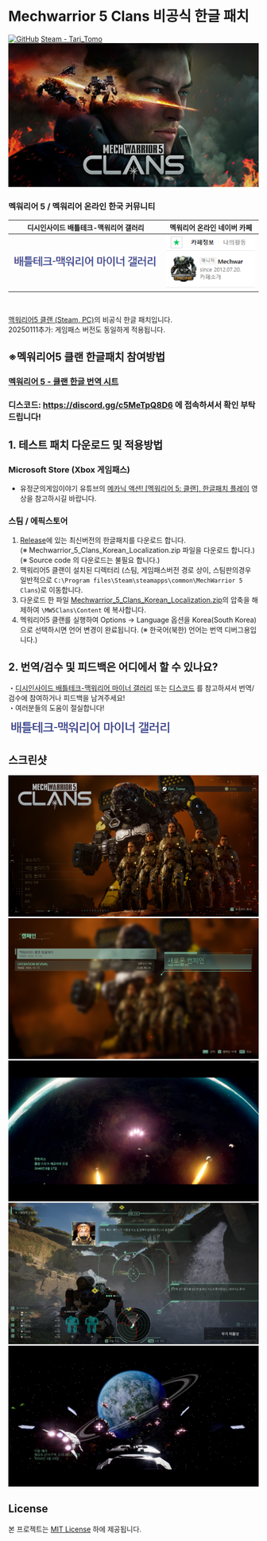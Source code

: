 # Mechwarrior 5 Clans 비공식 한글 패치
[![GitHub](https://img.shields.io/badge/License-MIT-yellow.svg)](https://github.com/TariTomo/Mechwarrior-5-Clans-Korean-Localization/blob/master/LICENSE)
[Steam - Tari_Tomo](https://steamcommunity.com/id/Tari_Tomo/)
![맥워리어 온라인 비공식 한글패치](./screenshots/main.jpg)

### 멕워리어 5 / 멕워리어 온라인 한국 커뮤니티
| 디시인사이드 배틀테크-맥워리어 갤러리 | 멕워리어 온라인 네이버 카페 |
|:-------------:|:-------------:|
| [![디시인사이드 배틀테크-맥워리어 갤러리](./screenshots/dcgall.jpg)](https://gall.dcinside.com/mgallery/board/lists?id=mwo) | [![멕워리어 온라인 네이버 카페](./screenshots/navercafe.PNG)](https://cafe.naver.com/mechon) |

<br>

[맥워리어5 클랜 (Steam, PC)](https://store.steampowered.com/app/2000890/MechWarrior_5_Clans)의 비공식 한글 패치입니다.<br>
20250111추가: 게임패스 버전도 동일하게 적용됩니다.

<!-- #### 모든 수정사항은 [여기](./version_history.md) 에서 확인이 가능합니다. -->


## ※멕워리어5 클랜 한글패치 참여방법
### [멕워리어 5 - 클랜 한글 번역 시트](https://docs.google.com/spreadsheets/d/1AoHF1gcY2FjVotVW_V6Uytf4zo-XGO7SFd5NrAFoggg/edit?usp=sharing)
### 디스코드: https://discord.gg/c5MeTpQ8D6 에 접속하셔서 확인 부탁드립니다!

## 1. 테스트 패치 다운로드 및 적용방법
### Microsoft Store (Xbox 게임패스)
- 유정군의게임이야기 유튜브의 [메카닉 액션! [멕워리어 5: 클랜], 한글패치 플레이](https://youtu.be/rPl0k_YDFlU) 영상을 참고하시길 바랍니다.
### 스팀 / 에픽스토어
1. [Release](https://github.com/angel606k/Mechwarrior-5-Clans-Korean-Localization/releases/latest)에 있는 최신버전의 한글패치를 다운로드 합니다.<br>
(※ Mechwarrior_5_Clans_Korean_Localization.zip 파일을 다운로드 합니다.)<br>
(※ Source code 의 다운로드는 불필요 합니다.)
2. 맥워리어5 클랜이 설치된 디렉터리 (스팀, 게임패스버전 경로 상이, 스팀판의경우 일반적으로 `C:\Program files\Steam\steamapps\common\MechWarrior 5 Clans`)로 이동합니다.
3. 다운로드 한 파일 [Mechwarrior_5_Clans_Korean_Localization.zip](https://github.com/angel606k/Mechwarrior-5-Clans-Korean-Localization/releases/latest)의 압축을 해제하여 `\MW5Clans\Content` 에 복사합니다.
4. 멕워리어5 클랜를 실행하여 Options -> Language 옵션을 Korea(South Korea)으로 선택하시면 언어 변경이 완료됩니다.
  (※ 한국어(북한) 언어는 번역 디버그용입니다.) 
<!--
## 1. 테스트 패치 다운로드 및 적용방법
### ([「`스팀 창작마당`」](https://steamcommunity.com/sharedfiles/filedetails/?id=2518884137)에서 모드를 구독하였을시 모드파일의 다운로드는 불필요합니다.)
1. [Release](https://github.com/angel606k/Mechwarrior-5-Korean-Localization/releases/latest)에 있는 최신버전의 한글패치를 다운로드 합니다.<br>
(※ Mechwarrior-5-Korean-Language_<버전>.zip 파일을 다운로드 합니다.)<br>
(※ Source code 의 다운로드는 불필요 합니다.)
2. 맥워리어5가 설치된 디렉터리 (일반적으로 `C:\Program files\Steam\steamapps\common\MechWarrior 5 Mercenaries`)로 이동합니다.
3. 다운로드 한 모드파일 [「`Mechwarrior-5-Korean-Mod_<버전>.zip`」](https://github.com/angel606k/Mechwarrior-5-Korean-Localization/tree/master/Build))을 `\MW5Mercs\Mods` 에 압축 해제합니다. (Mods 폴더가 없으시면 새 폴더를 작성 후 압축해제)
  (※ Mods 폴더 이하에 Korean 폴더가 존재하여야 정상입니다.)
4. 다운로드 한 언어파일 [「`Mechwarrior-5-Korean-Language_<버전>.zip`」](https://github.com/angel606k/Mechwarrior-5-Korean-Localization/releases/latest))을 `\MW5Mercs\Content` 에 압축 해제합니다.
  (※ Content 폴더 이하에 Localization 폴더가 존재햐여야 정상입니다.)
5. 멕워리어5 클랜를 실행하여 MODS -> Korean Localization_<버전> 모드를 활성화 후 게임을 재시작합니다.
6. 재시작 후 Options -> Language 옵션을 Korea(South Korea)으로 선택하시면 언어 변경이 완료됩니다.
  (※ 한국어(북한) 언어는 번역 디버그용입니다.) 
-->
## 2. 번역/검수 및 피드백은 어디에서 할 수 있나요?
・[디시인사이드 배틀테크-맥워리어 마이너 갤러리](https://gall.dcinside.com/mgallery/board/lists?id=mwo) 또는 [디스코드](https://discord.gg/c5MeTpQ8D6) 를 참고하셔서 번역/검수에 참여하거나 피드백을 남겨주세요!<br>
・여러분들의 도움이 절실합니다!<br>
<!--
### 「게임이 버전업 됨에 따라 번역문도 추가 예정입니다.」
-->
[![멕워리어 5 - 클랜 한글 번역 시트](./screenshots/dcgall.jpg)](https://docs.google.com/spreadsheets/d/1AoHF1gcY2FjVotVW_V6Uytf4zo-XGO7SFd5NrAFoggg/edit?usp=sharing)

## 스크린샷
![한글패치 적용 스크린샷 1](./screenshots/1.png)
![한글패치 적용 스크린샷 2](./screenshots/2.png)
![한글패치 적용 스크린샷 3](./screenshots/3.png)
![한글패치 적용 스크린샷 4](./screenshots/4.png)
![한글패치 적용 스크린샷 5](./screenshots/5.png)

## License

본 프로젝트는 [MIT License](./LICENSE) 하에 제공됩니다.
